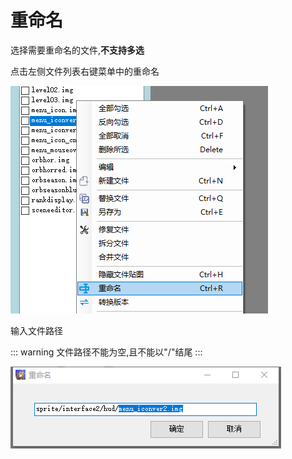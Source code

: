 # 重命名

选择需要重命名的文件,**不支持多选**

点击左侧文件列表右键菜单中的重命名

![](../../images/rename-file-by-menu.png)

输入文件路径

::: warning
文件路径不能为空,且不能以"/"结尾
:::

![](../../images/rename-file-dialog.png)

